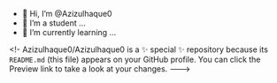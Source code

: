 - 👋 Hi, I’m @Azizulhaque0
- 👀 I’m a student ...
- 🌱 I’m currently learning ...

<!-
Azizulhaque0/Azizulhaque0 is a ✨ special ✨ repository because its `README.md` (this file) appears on your GitHub profile.
You can click the Preview link to take a look at your changes.
--->
